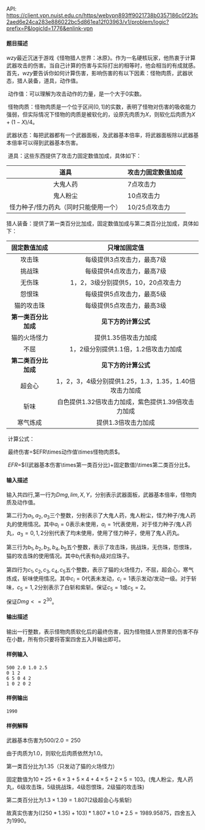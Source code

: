API: https://client.vpn.nuist.edu.cn/https/webvpn893ff9021738b0357186c0f23fc2aed6e24ca283e886022bc5d861ea12f03963/v1/problem/logic?prefix=P&logicId=1776&enlink-vpn

#### 题目描述
$wzy$最近沉迷于游戏《怪物猎人世界：冰原》。作为一名硬核玩家，他热衷于计算武器攻击的伤害。当自己计算的伤害与实际打出的相等时，他会相当的有成就感。
​		首先，$wzy$要告诉你如何计算伤害，影响伤害的有以下因素：怪物肉质，武器状态，猎人装备，道具，动作值。

​		动作值：可以理解为攻击动作的力量，是一个大于$0$实数。

​		怪物肉质：怪物肉质是一个位于区间$(0,1]$的实数，表明了怪物对伤害的吸收能力强弱，但实际情况下怪物的肉质是被软化的，设原先肉质为$X$，则软化后肉质为$X+(1-X)/4$。

​		武器状态：每把武器都有一个武器面板，及武器基本倍率，将武器面板除以武器基本倍率可以得到武器基本伤害。

​		道具：这些东西提供了攻击力固定数值加成，具体如下：

|道具|攻击力固定数值加成|
| :-----------------------------------: | -------------------------- |
|               大鬼人药                | 7点攻击力                  |
|               鬼人粉尘                | 10点攻击力                 |
| 怪力种子/怪力药丸（同时只能使用一个） | 10/25点攻击力              |


​		猎人装备：提供了第一类百分比加成，固定数值加成与第二类百分比加成，具体如下：

| 固定数值加成 |            只增加固定值            |
| :----------: | :--------------------------------: |
|    攻击珠    |     每级提供3点攻击力，最高7级     |
|    挑战珠    |     每级提供4点攻击力，最高7级     |
|    无伤珠    | 1，2，3级分别提供5，10，20点攻击力 |
|    怨恨珠    |     每级提供5点攻击力，最高5级     |
| 猫的攻击珠 | 每级提供5点攻击力，最高3级 |
| **第一类百分比加成** |           **见下方的计算公式**           |
| 猫的火场怪力 | 提供1.35倍攻击力加成 |
|   不屈   |         1，2级分别提供1.1倍，1.2倍攻击力加成         |
|       **第二类百分比加成**       | **见下方的计算公式** |
|  超会心  | 1，2，3，4级分别提供1.25，1.3，1.35，1.40倍攻击力加成 |
|   斩味   |  白色提供1.32倍攻击力加成，紫色提供1.39倍攻击力加成   |
| 寒气炼成 |                  提供1.3倍攻击力加成                  |

​		计算公式：

​		最终伤害=$EFR\times动作值\times怪物肉质$。

​		$EFR$=$((武器基本伤害\times第一类百分比)+固定数值)\times第二类百分比$。


#### 输入描述

输入共四行,第一行为$Dmg,lim,X,Y$，分别表示武器面板，武器基本倍率，怪物肉质及动作值。

第二行为$a_1,a_2,a_3$三个整数，分别表示了大鬼人药，鬼人粉尘，怪力种子/鬼人药丸的使用情况。其中$a_i=0$表示未使用，$a_i=1$代表使用，对于怪力种子/鬼人药丸，$a_3=0,1,2$分别代表了均未使用，使用了怪力种子，使用了鬼人药丸。

第三行为$b_1,b_2,b_3,b_4,b_5$五个整数，表示了攻击珠，挑战珠，无伤珠，怨恨珠，猫的攻击珠的使用情况。其中$b_i$代表有$b_i$级对应珠子。

第四行为$c_1,c_2,c_3,c_4,c_5$五个整数，表示了猫的火场怪力，不屈，超会心，寒气炼成，斩味使用情况。其中$c_i=0$代表未发动，$c_i=1$表示发动/发动一级。对于斩味，$c_5=1,2$分别表示了白斩和紫斩。保证$c_5=1$或$c_5=2$。

保证$Dmg<=2^{30}$。

#### 输出描述
输出一行整数，表示怪物肉质软化后的最终伤害，因为怪物猎人世界里的伤害不存在小数，所有你只要将答案四舍五入并输出即可。

#### 样例输入
```
500 2.0 1.0 2.5
0 1 2
6 5 0 4 2
1 0 2 0 2
```
#### 样例输出
```
1990
```
#### 样例解释
武器基本伤害为$500/2.0=250$

由于肉质为$1.0$，则软化后肉质依然为$1.0$。

第一类百分比为$1.35$（只发动了猫的火场怪力）

固定数值为$10+25+6\times3+5\times4+4\times5+2\times5=103$。(鬼人粉尘，鬼人药丸，$6$级攻击珠，$5$级挑战珠，$4$级怨恨珠，$2$级猫的攻击珠)

第二类百分比为$1.3\times1.39=1.807$($2$级超会心与紫斩)

故真实伤害为$((250*1.35)+103)*1.807*1.0*2.5=1989.95875$，四舍五入为$1990$。


